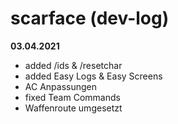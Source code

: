 # scarface (dev-log)
**03.04.2021**

- added /ids & /resetchar
- added Easy Logs & Easy Screens
- AC Anpassungen
- fixed Team Commands
- Waffenroute umgesetzt
